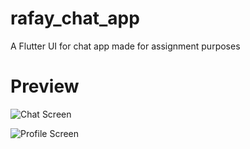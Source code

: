 # rafay_chat_app

A Flutter UI for chat app made for assignment purposes

# Preview

![Chat Screen]()

![Profile Screen]()
